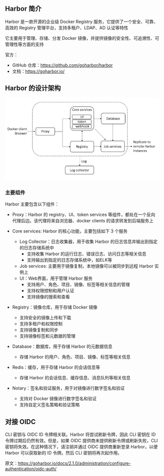 ## Harbor 简介

Harbor 是一款开源的企业级 Docker Registry 服务，它提供了一个安全、可靠、高效的 Registry 管理平台，支持多租户、LDAP、AD 认证等特性

它主要用于管理、存储、分发 Docker 镜像，并提供镜像的安全性、可追溯性、可管理性等方面的支持

官方：

- GitHub 仓库：<https://github.com/goharbor/harbor>
- 文档：<https://goharbor.io/>

## Harbor 的设计架构

![docker-harbor-arch](.assets/Harbor简介/docker_harbor_arch.png)

### 主要组件

Harbor 主要包含以下组件：

- Proxy：Harbor 的 registry、UI、token services 等组件，都处在一个反向代理后边。该代理将来自浏览器、docker clients 的请求转发到后端服务上
- Core services: Harbor 的核心功能，主要包括如下 3 个服务
  - Log Collector：日志收集器，用于收集 Harbor 的日志信息并输出到指定的日志存储系统中
    - 支持收集 Harbor 的运行日志、错误日志、访问日志等相关信息
    - 支持输出到指定的日志存储系统中，如ELK等
  - Job services: 主要用于镜像复制，本地镜像可以被同步到远程 Harbor 实例上
  - UI：Web界面，用于管理 Harbor 服务
    - 支持用户、角色、项目、镜像、标签等相关信息的管理
    - 支持权限控制和用户认证
    - 支持镜像的搜索和查看

- Registry：镜像仓库，用于存储 Docker 镜像
  - 支持安全的镜像上传和下载
  - 支持多租户和权限控制
  - 支持镜像复制和同步
  - 支持镜像标签和元数据的管理
- Database：数据库，用于存储 Harbor 的元数据信息
  - 存储 Harbor 的用户、角色、项目、镜像、标签等相关信息
- Redis：缓存，用于存储 Harbor 的会话信息等
  - 存储 Harbor 的会话信息、缓存信息、消息队列等相关信息
- Notary：签名和验证服务，用于对镜像进行数字签名和验证
  - 支持对 Docker 镜像进行数字签名和验证
  - 支持自定义签名策略和验证策略

## 对接 OIDC

CLI 密钥与 OIDC ID 令牌相关联。Harbor 将尝试刷新令牌，因此 CLI 密钥在 ID 令牌过期后仍然有效。但是，如果 OIDC 提供商未提供刷新令牌或刷新失败，CLI 密钥将失效。在这种情况下，请注销并通过 OIDC 提供商重新登录 Harbor，以便 Harbor 可以获取新的 ID 令牌。然后 CLI 密钥将再次起作用。

原文：<https://goharbor.io/docs/2.1.0/administration/configure-authentication/oidc-auth/>

